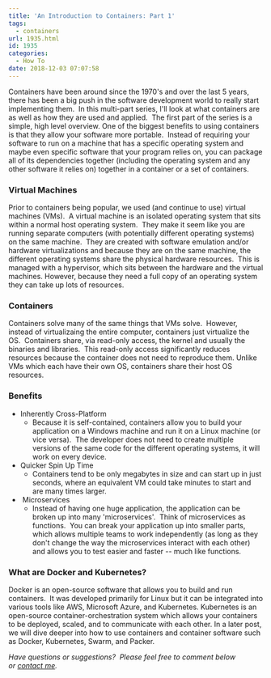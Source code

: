 ```yaml
---
title: 'An Introduction to Containers: Part 1'
tags:
  - containers
url: 1935.html
id: 1935
categories:
  - How To
date: 2018-12-03 07:07:58
---
```


Containers have been around since the 1970's and over the last 5 years, there has been a big push in the software development world to really start implementing them.  In this multi-part series, I'll look at what containers are as well as how they are used and applied.  The first part of the series is a simple, high level overview. One of the biggest benefits to using containers is that they allow your software more portable.  Instead of requiring your software to run on a machine that has a specific operating system and maybe even specific software that your program relies on, you can package all of its dependencies together (including the operating system and any other software it relies on) together in a container or a set of containers.

### Virtual Machines

Prior to containers being popular, we used (and continue to use) virtual machines (VMs).  A virtual machine is an isolated operating system that sits within a normal host operating system.  They make it seem like you are running separate computers (with potentially different operating systems) on the same machine.  They are created with software emulation and/or hardware virtualizations and because they are on the same machine, the different operating systems share the physical hardware resources.  This is managed with a hypervisor, which sits between the hardware and the virtual machines. However, because they need a full copy of an operating system they can take up lots of resources.

### Containers

Containers solve many of the same things that VMs solve.  However, instead of virtualizaing the entire computer, containers just virtualize the OS.  Containers share, via read-only access, the kernel and usually the binaries and libraries.  This read-only access significantly reduces resources because the container does not need to reproduce them. Unlike VMs which each have their own OS, containers share their host OS resources.

### Benefits

*   Inherently Cross-Platform
    *   Because it is self-contained, containers allow you to build your application on a Windows machine and run it on a Linux machine (or vice versa).  The developer does not need to create multiple versions of the same code for the different operating systems, it will work on every device.
*   Quicker Spin Up Time
    *   Containers tend to be only megabytes in size and can start up in just seconds, where an equivalent VM could take minutes to start and are many times larger.
*    Microservices
    *   Instead of having one huge application, the application can be broken up into many 'microservices'.  Think of microservices as functions.  You can break your application up into smaller parts, which allows multiple teams to work independently (as long as they don't change the way the microservices interact with each other) and allows you to test easier and faster -- much like functions.

### What are Docker and Kubernetes?

Docker is an open-source software that allows you to build and run containers.  It was developed primarily for Linux but it can be integrated into various tools like AWS, Microsoft Azure, and Kubernetes. Kubernetes is an open-source container-orchestration system which allows your containers to be deployed, scaled, and to communicate with each other. In a later post, we will dive deeper into how to use containers and container software such as Docker, Kubernetes, Swarm, and Packer.  

_Have questions or suggestions?  Please feel free to comment below or [contact me](/contact/)._